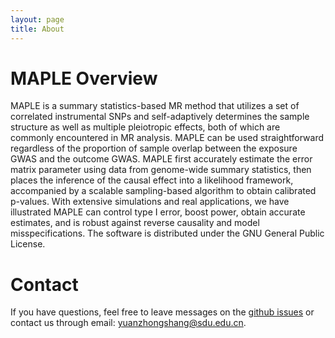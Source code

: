 ```yaml
---
layout: page
title: About
---
```


# MAPLE Overview

MAPLE is a summary statistics-based MR method that utilizes a set of correlated instrumental SNPs and self-adaptively determines the sample structure as well as multiple pleiotropic effects, both of which are commonly encountered in MR analysis. MAPLE can be used straightforward regardless of the proportion of sample overlap between the exposure GWAS and the outcome GWAS. MAPLE first accurately estimate the error matrix parameter using data from genome-wide summary statistics, then places the inference of the causal effect into a likelihood framework, accompanied by a scalable sampling-based algorithm to obtain calibrated p-values. With extensive simulations and real applications, we have illustrated MAPLE can control type I error, boost power, obtain accurate estimates, and is robust against reverse causality and model misspecifications. The software is distributed under the GNU General Public License.

# Contact

If you have questions, feel free to leave messages on the [github issues](https://github.com/yuanzhongshang/MAPLE/issues) or contact us through email: <yuanzhongshang@sdu.edu.cn>.
